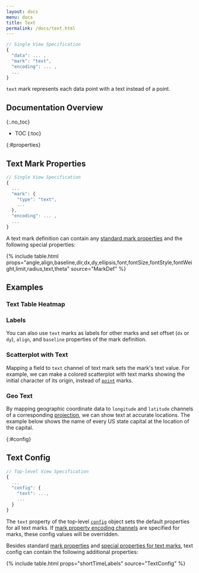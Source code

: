 ```yaml
---
layout: docs
menu: docs
title: Text
permalink: /docs/text.html
---
```


```js
// Single View Specification
{
  "data": ... ,
  "mark": "text",
  "encoding": ... ,
  ...
}
```

`text` mark represents each data point with a text instead of a point.

## Documentation Overview
{:.no_toc}

- TOC
{:toc}

{:#properties}

## Text Mark Properties

```js
// Single View Specification
{
  ...
  "mark": {
    "type": "text",
    ...
  },
  "encoding": ... ,
  ...
}
```

A text mark definition can contain any [standard mark properties](mark.html#mark-def) and the following special properties:

{% include table.html props="angle,align,baseline,dir,dx,dy,ellipsis,font,fontSize,fontStyle,fontWeight,limit,radius,text,theta" source="MarkDef" %}

## Examples

### Text Table Heatmap

<span class="vl-example" data-name="layer_text_heatmap"></span>

### Labels

You can also use `text` marks as labels for other marks and set offset (`dx` or `dy`), `align`, and `baseline` properties of the mark definition.

<span class="vl-example" data-name="layer_bar_labels"></span>

### Scatterplot with Text

Mapping a field to `text` channel of text mark sets the mark's text value. For example, we can make a colored scatterplot with text marks showing the initial character of its origin, instead of [`point`](point.html#color) marks.

<span class="vl-example" data-name="text_scatterplot_colored"></span>

### Geo Text

By mapping geographic coordinate data to `longitude` and `latitude` channels of a corresponding [projection](projection.html), we can show text at accurate locations. The example below shows the name of every US state capital at the location of the capital.

<span class="vl-example" data-name="geo_text"></span>

{:#config}

## Text Config

```js
// Top-level View Specification
{
  ...
  "config": {
    "text": ...,
    ...
  }
}
```

The `text` property of the top-level [`config`](config.html) object sets the default properties for all text marks. If [mark property encoding channels](encoding.html#mark-prop) are specified for marks, these config values will be overridden.

Besides standard [mark properties](mark.html#config) and [special properties for text marks](#properties), text config can contain the following additional properties:

{% include table.html props="shortTimeLabels" source="TextConfig" %}
